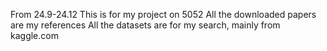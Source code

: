 From 24.9-24.12
This is for my project on 5052
All the downloaded papers are my references
All the datasets are for my search, mainly from kaggle.com
